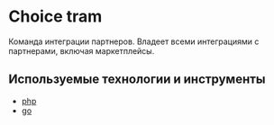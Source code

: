 # Choice tram

Команда интеграции партнеров. Владеет всеми интеграциями с партнерами, включая маркетплейсы.  


## Используемые технологии и инструменты

* [php](../tech/php.md)
* [go](../tech/go.md)
